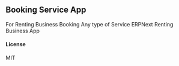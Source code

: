 ## Booking Service App

For Renting Business
Booking Any type of Service
ERPNext Renting Business App

#### License

MIT
